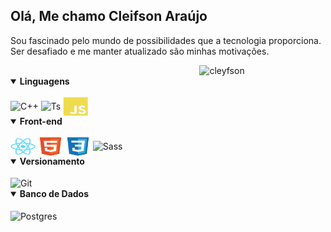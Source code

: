 <h2> Olá, Me chamo Cleifson Araújo </h2>

Sou fascinado pelo mundo de possibilidades que a tecnologia proporciona. Ser desafiado e me manter atualizado são minhas motivações.

<div>
<img width="40%" height="300px" align="right" src="https://github-readme-stats.vercel.app/api/top-langs?username=cleyfson&theme=tokyonight&show_icons=true&locale=en&layout=compact" alt="cleyfson" />
<div align="left">
<br>
<details open>
<summary>
  <strong>Linguagens</strong>
</summary>
<br>
  <img align="center" alt="C++" height="35" width="35" src="https://cdn.jsdelivr.net/gh/devicons/devicon/icons/cplusplus/cplusplus-original.svg" />
  <img align="center" alt="Ts" height="30" width="40"src="https://cdn.jsdelivr.net/gh/devicons/devicon/icons/typescript/typescript-original.svg" />
  <img align="center" alt="Js" height="30" width="40" src="https://raw.githubusercontent.com/devicons/devicon/master/icons/javascript/javascript-plain.svg">  
</details>
       

<details open>
<summary>
  <strong>Front-end</strong>
</summary>
<br>

  <img align="center" alt="React" height="30" width="40" src="https://raw.githubusercontent.com/devicons/devicon/master/icons/react/react-original.svg">
  <img align="center" alt="HTML" height="30" width="40" src="https://raw.githubusercontent.com/devicons/devicon/master/icons/html5/html5-original.svg">
  <img align="center" alt="CSS" height="30" width="40" src="https://raw.githubusercontent.com/devicons/devicon/master/icons/css3/css3-original.svg">
  <img align="center" alt="Sass" height="35" width="45" src="https://cdn.jsdelivr.net/gh/devicons/devicon/icons/sass/sass-original.svg" />
          

</details>

<details open>
<summary>
  <strong>Versionamento</strong>
</summary>
<br>
  
  <img align="center" alt="Git" height="30" width="40" src="https://cdn.jsdelivr.net/gh/devicons/devicon/icons/git/git-original.svg" />      
                          
</details>
</div>

<details open>
<summary>
  <strong>Banco de Dados</strong>
</summary>
<br>
  
  <img align="center" alt="Postgres" height="30" width="40" src="https://cdn.jsdelivr.net/gh/devicons/devicon/icons/postgresql/postgresql-original.svg" />
                            
</details>
</div>

</div>
